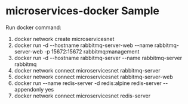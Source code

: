 # microservices-docker Sample

Run docker command:
1) docker network create microservicesnet
2) docker run -d --hostname rabbitmq-server-web --name rabbitmq-server-web -p 15672:15672 rabbitmq:management
3) docker run -d --hostname rabbitmq-server --name rabbitmq-server rabbitmq
4) docker network connect microservicesnet rabbitmq-server
5) docker network connect microservicesnet rabbitmq-server-web
6) docker run --name redis-server -d redis:alpine redis-server --appendonly yes
7) docker network connect microservicesnet redis-server
